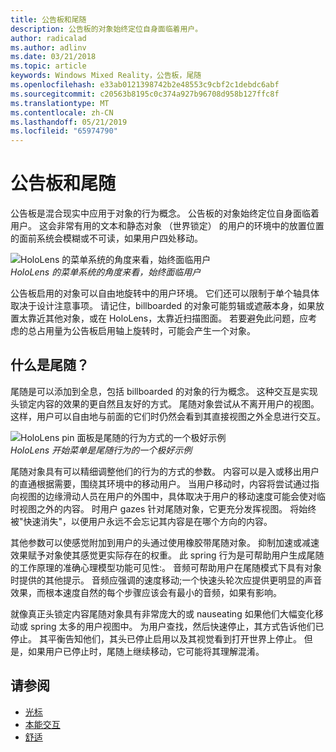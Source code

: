 ```yaml
---
title: 公告板和尾随
description: 公告板的对象始终定位自身面临着用户。
author: radicalad
ms.author: adlinv
ms.date: 03/21/2018
ms.topic: article
keywords: Windows Mixed Reality，公告板，尾随
ms.openlocfilehash: e33ab0121398742b2e48553c9cbf2c1debdc6abf
ms.sourcegitcommit: c20563b8195c0c374a927b96708d958b127ffc8f
ms.translationtype: MT
ms.contentlocale: zh-CN
ms.lasthandoff: 05/21/2019
ms.locfileid: "65974790"
---
```

# <a name="billboarding-and-tag-along"></a>公告板和尾随

公告板是混合现实中应用于对象的行为概念。 公告板的对象始终定位自身面临着用户。 这会非常有用的文本和静态对象 （世界锁定） 的用户的环境中的放置位置的面前系统会模糊或不可读，如果用户四处移动。

![HoloLens 的菜单系统的角度来看，始终面临用户](images/billboarding-fragments.gif)<br>
*HoloLens 的菜单系统的角度来看，始终面临用户*

公告板启用的对象可以自由地旋转中的用户环境。 它们还可以限制于单个轴具体取决于设计注意事项。 请记住，billboarded 的对象可能剪辑或遮蔽本身，如果放置太靠近其他对象，或在 HoloLens，太靠近扫描图面。 若要避免此问题，应考虑的总占用量为公告板启用轴上旋转时，可能会产生一个对象。

## <a name="what-is-a-tag-along"></a>什么是尾随？

尾随是可以添加到全息，包括 billboarded 的对象的行为概念。 这种交互是实现头锁定内容的效果的更自然且友好的方式。 尾随对象尝试从不离开用户的视图。 这样，用户可以自由地与前面的它们时仍然会看到其直接视图之外全息进行交互。

![HoloLens pin 面板是尾随的行为方式的一个极好示例](images/tagalong-1000px.jpg)<br>
*HoloLens 开始菜单是尾随行为的一个极好示例*

尾随对象具有可以精细调整他们的行为的方式的参数。 内容可以是入或移出用户的直通根据需要，围绕其环境中的移动用户。 当用户移动时，内容将尝试通过指向视图的边缘滑动人员在用户的外围中，具体取决于用户的移动速度可能会使对临时视图之外的内容。 时用户 gazes 针对尾随对象，它更充分发挥视图。 将始终被"快速消失"，以便用户永远不会忘记其内容是在哪个方向的内容。

其他参数可以使感觉附加到用户的头通过使用橡胶带尾随对象。 抑制加速或减速效果赋予对象使其感觉更实际存在的权重。 此 spring 行为是可帮助用户生成尾随的工作原理的准确心理模型功能可见性:。 音频可帮助用户在尾随模式下具有对象时提供的其他提示。 音频应强调的速度移动;一个快速头轮次应提供更明显的声音效果，而根本速度自然的每个步骤应该会有最小的音频，如果有影响。

就像真正头锁定内容尾随对象具有非常庞大的或 nauseating 如果他们大幅变化移动或 spring 太多的用户视图中。 为用户查找，然后快速停止，其方式告诉他们已停止。 其平衡告知他们，其头已停止启用以及其视觉看到打开世界上停止。 但是，如果用户已停止时，尾随上继续移动，它可能将其理解混淆。

## <a name="see-also"></a>请参阅
* [光标](cursors.md)
* [本能交互](interaction-fundamentals.md)
* [舒适](comfort.md)
